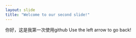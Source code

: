 ```yaml
---
layout: slide
title: "Welcome to our second slide!"
---
```

你好，这是我第一次使用github
Use the left arrow to go back!
